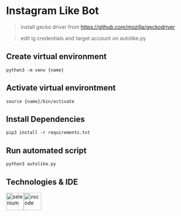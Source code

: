 # Instagram Like Bot

> install gecko driver from https://github.com/mozilla/geckodriver

> edit ig credentials and target account on autolike.py

## Create virtual environment
```
python3 -m venv {name}
```

## Activate virtual environtment
```
source {name}/bin/activate
```

## Install Dependencies
```
pip3 install -r requirements.txt
```

## Run automated script
```
python3 autolike.py
```

## Technologies & IDE

<div>
  <img style="float: left" src="https://selenium-python.readthedocs.io/_static/logo.png" height="48" alt="selenium"> &nbsp;
  <img style="float: left" src="https://code.visualstudio.com/assets/updates/1_35/logo-stable.png" height="48" alt="vscode">
</div>
